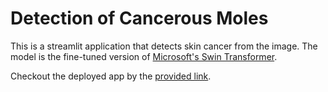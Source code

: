 # Detection of Cancerous Moles
This is a streamlit application that detects skin cancer from the image. The model is the fine-tuned version of [Microsoft's Swin Transformer](https://huggingface.co/gianlab/swin-tiny-patch4-window7-224-finetuned-skin-cancer).

Checkout the deployed app by the [provided link](https://skin-cancer.streamlit.app/).